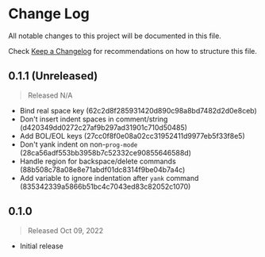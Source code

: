 # Change Log

All notable changes to this project will be documented in this file.

Check [Keep a Changelog](http://keepachangelog.com/) for recommendations on how to structure this file.


## 0.1.1 (Unreleased)
> Released N/A

* Bind real space key (62c2d8f285931420d890c98a8bd7482d2d0e8ceb)
* Don't insert indent spaces in comment/string (d420349dd0272c27af9b297ad31901c710d50485)
* Add BOL/EOL keys (27cc0f8f0e08a02cc31952411d9977eb5f33f8e5)
* Don't yank indent on non-`prog-mode` (28ca56adf553bb3958b7c52332ce90855646588d)
* Handle region for backspace/delete commands (88b508c78a08e8e71abdf01dc8314f9be04b7a4c)
* Add variable to ignore indentation after `yank` command (835342339a5866b51bc4c7043ed83c82052c1070)

## 0.1.0
> Released Oct 09, 2022

* Initial release
